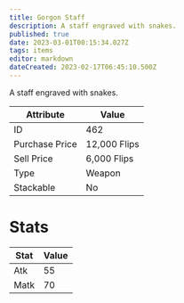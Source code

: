 ```yaml
---
title: Gorgon Staff
description: A staff engraved with snakes.
published: true
date: 2023-03-01T00:15:34.027Z
tags: items
editor: markdown
dateCreated: 2023-02-17T06:45:10.500Z
---
```


A staff engraved with snakes.

|Attribute|Value|
|-|-|
|ID|462|
|Purchase Price|12,000 Flips|
|Sell Price|6,000 Flips|
|Type|Weapon|
|Stackable|No|

# Stats
|Stat|Value|
|-|-|
|Atk|55|
|Matk|70|

